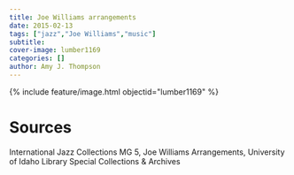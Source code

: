 ```yaml
---
title: Joe Williams arrangements
date: 2015-02-13
tags: ["jazz","Joe Williams","music"]
subtitle: 
cover-image: lumber1169
categories: []
author: Amy J. Thompson
---
```


{% include feature/image.html objectid="lumber1169" %}

# Sources

International Jazz Collections MG 5, Joe Williams Arrangements, University of Idaho Library Special Collections & Archives
